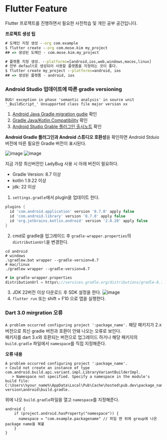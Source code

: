# Flutter Feature

Flutter 프로젝트를 진행하면서 필요한 사전학습 및 개인 공부 공간입니다. 


**프로젝트 생성 팁**
```cmd
# 도메인 지정 생성 --org com.example
$ flutter create --org com.mose.kim my_project
## => 생성된 도메인 - com.mose.kim.my_project

# 플랫폼 지정 생성. --platforms=[android,ios,web,windows,macos,linux]
# 전부 default로 생성되어 사용할 플랫폼을 지정하는 것이 좋다.
$ flutter create my_project --platforms=android, ios
## => 생성된 플랫폼 - android, ios
```



### Android Studio 업데이트에 따른 gradle versioning
`BUG! exception in phase 'semantic analysis' in source unit '_BuildScript_' Unsupported class file major version xx`

1. [Android Java Gradle migration gudie](https://docs.flutter.dev/release/breaking-changes/android-java-gradle-migration-guide) 확인
2. [Gradle Java/Kotlin Compatibility](https://docs.gradle.org/current/userguide/compatibility.html#java) 확인
3. [Android Studio Grable 플러그인 출시노트](https://developer.android.com/build/releases/gradle-plugin?buildsystem=ndk-build&hl=ko#updating-gradle) 확인

**Android Gradle 플러그인과 Android 스튜디오 호환성**을 확인하면 Android Stduio 버전에 따른 필요한 Gradle 버전이 표시된다.

![image](https://github.com/user-attachments/assets/1abe5b9a-6f94-463c-bc23-e494e7ded72f)
![image](https://github.com/user-attachments/assets/fdfcb0de-fe87-44ef-9d22-7db5b527b5a1)

지금 가장 최신버전인 LadyBug 사용 시 아래 버전이 필요하다.
- Gradle Version: 8.7 이상
- kotlin 1.9.22 이상
- jdk: 22 이상

1. `settings.gradle`에서 plugin을 업데이트 한다.
  ```gradle
plugins {
    id 'com.android.application' version '8.7.0' apply false
    id 'com.android.library' version '8.7.0' apply false
    id 'org.jetbrains.kotlin.android' version '2.0.20' apply false
}
  ```
2. cmd로 gradle을 업그레이드 후 `gradle-wrapper.properties`의 `distributionUrl`을 변경한다. 
  ```
cd android
# windows
.\gradlew.bat wrapper --gradle-version=8.7
# mac/linux
./gradlew wrapper --gradle-version=8.7
  ```
```gradle
# in gradle-wrapper.properties
distributionUrl = https\://services.gradle.org/distributions/gradle-8.7-bin.zip
```
3.  JDK 22버전 이상 다운로드 후 SDK 설정을 한다.
![image](https://github.com/user-attachments/assets/46c7212b-393c-40e6-9496-55f996ae63f0)
4. `flutter run` 또는 shift + F10 으로 앱을 실행한다.


### Dart 3.0 mirgration 오류
`A problem occurred configuring project ':package_name'.`
해당 패키지가 2.x 버전으로 최신 gradle 버전과 호환이 안돼 나오는 오류로 보인다. <br>
패키지를 dart 3.x와 호환되는 버전으로 업그레이드 하거나 해당 패키지의 `build.gradle` 파일에서 `namespace`를 직접 지정해준다. <br>

**오류 내용**
```
A problem occurred configuring project ':package_name'.
> Could not create an instance of type com.android.build.api.variant.impl.LibraryVariantBuilderImpl.
   > Namespace not specified. Specify a namespace in the module's build file: C:\Users\%your_name%\AppData\Local\Pub\Cache\hosted\pub.dev\package_name-version\android\build.gradle.
```
위에 나오 `build.gradle`파일을 열고 `namespace`를 지정해준다. 
```
android {
    if (project.android.hasProperty("namespace")) {
      namespace = "com.example.packagename" // 파일 맨 위에 group에 나온 package name을 복붙
    }
}
```
